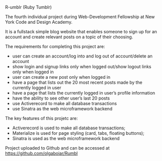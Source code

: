 R-umblr (Ruby Tumblr)

The fourth individual project during Web-Development Fellowship at New York Code and Design Academy.

It is a fullstack simple blog website that enables someone to sign up for an account and create relevant posts on a topic of their choosing.

The requirements for completing this project are:

- user can create an account/log into and log out of account/delete an account
- show login and signup links only when logged out/show logout links only when logged in
- user can create a new post only when logged in
- have a page that lists out the 20 most recent posts made by the currently logged in user
- have a page that lists the currently logged in user’s profile information
- have the ability to see other user’s last 20 posts
- use Activerecord to make all database transactions
- use Sinatra as the web microframework backend

The key features of this projetc are:

- Activerecord is used to make all database transactions;
- Materialize is used for page styling (card, tabs, floating buttons);
- Sinatra is used as the web microframework backend

Project uploaded to Github and can be accessed at https://github.com/olgaboiar/Rumbl